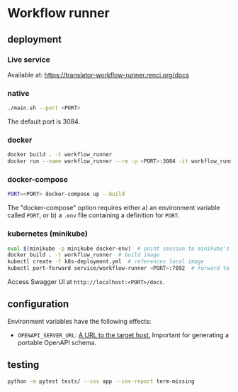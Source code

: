 # Workflow runner

## deployment

### Live service
Available at: https://translator-workflow-runner.renci.org/docs

### native

```bash
./main.sh --port <PORT>
```

The default port is 3084.

### docker

```bash
docker build . -t workflow_runner
docker run --name workflow_runner --rm -p <PORT>:3084 -it workflow_runner
```

### docker-compose

```bash
PORT=<PORT> docker-compose up --build
```

The "docker-compose" option requires either a) an environment variable called `PORT`, or b) a `.env` file containing a definition for `PORT`.

### kubernetes (minikube)

```bash
eval $(minikube -p minikube docker-env)  # point session to minikube's docker daemon
docker build . -t workflow_runner  # build image
kubectl create -f k8s-deployment.yml  # references local image
kubectl port-forward service/workflow-runner <PORT>:7092  # forward to port of your choice
```

Access Swagger UI at `http://localhost:<PORT>/docs`.

## configuration

Environment variables have the following effects:

* `OPENAPI_SERVER_URL`: [A URL to the target host.](https://github.com/OAI/OpenAPI-Specification/blob/main/versions/3.0.3.md#server-object) Important for generating a portable OpenAPI schema.

## testing

```bash
python -m pytest tests/ --cov app --cov-report term-missing
```
